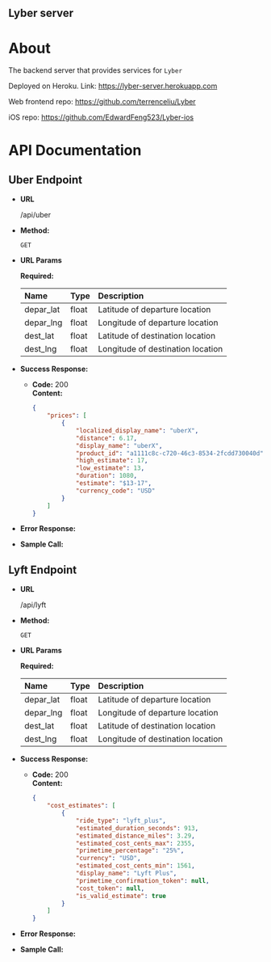 **Lyber server**
----
# About

The backend server that provides services for `Lyber`

Deployed on Heroku. Link: https://lyber-server.herokuapp.com

Web frontend repo: https://github.com/terrenceliu/Lyber

iOS repo: https://github.com/EdwardFeng523/Lyber-ios


# API Documentation
## Uber Endpoint
* **URL**

  /api/uber

* **Method:**
  
  `GET`
  
*  **URL Params**

   **Required:**
    
    <Coordinates of departure and destination.>

    Name | Type | Description 
    :--- | :---| :---
    depar_lat | float | Latitude of departure location
    depar_lng | float | Longitude of departure location
    dest_lat | float | Latitude of destination location
    dest_lng | float | Longitude of destination location

* **Success Response:**

  * **Code:** 200 <br />
    **Content:** 
    
    ```json
    {
        "prices": [
            {
                "localized_display_name": "uberX",
                "distance": 6.17,
                "display_name": "uberX",
                "product_id": "a1111c8c-c720-46c3-8534-2fcdd730040d",
                "high_estimate": 17,
                "low_estimate": 13,
                "duration": 1080,
                "estimate": "$13-17",
                "currency_code": "USD"
            }
        ]
    }
    ```
 
* **Error Response:**

* **Sample Call:**

## Lyft Endpoint
* **URL**

  /api/lyft

* **Method:**
  
  `GET`
  
*  **URL Params**

   **Required:**
    
    <Coordinates of departure and destination.>

    Name | Type | Description 
    :--- | :---| :---
    depar_lat | float | Latitude of departure location
    depar_lng | float | Longitude of departure location
    dest_lat | float | Latitude of destination location
    dest_lng | float | Longitude of destination location

* **Success Response:**

  * **Code:** 200 <br />
    **Content:** 
    
    ```json
    {
        "cost_estimates": [
            {
                "ride_type": "lyft_plus",
                "estimated_duration_seconds": 913,
                "estimated_distance_miles": 3.29,
                "estimated_cost_cents_max": 2355,
                "primetime_percentage": "25%",
                "currency": "USD",
                "estimated_cost_cents_min": 1561,
                "display_name": "Lyft Plus",
                "primetime_confirmation_token": null,
                "cost_token": null,
                "is_valid_estimate": true
            }
        ]
    }
    ```
 
* **Error Response:**

* **Sample Call:**



